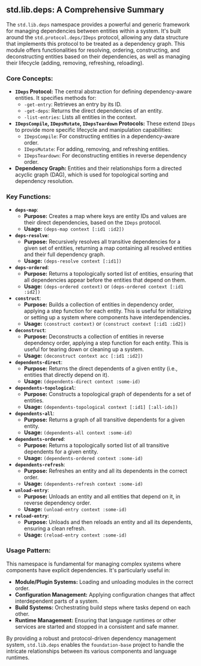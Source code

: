 ## std.lib.deps: A Comprehensive Summary

The `std.lib.deps` namespace provides a powerful and generic framework for managing dependencies between entities within a system. It's built around the `std.protocol.deps/IDeps` protocol, allowing any data structure that implements this protocol to be treated as a dependency graph. This module offers functionalities for resolving, ordering, constructing, and deconstructing entities based on their dependencies, as well as managing their lifecycle (adding, removing, refreshing, reloading).

### Core Concepts:

*   **`IDeps` Protocol:** The central abstraction for defining dependency-aware entities. It specifies methods for:
    *   `-get-entry`: Retrieves an entry by its ID.
    *   `-get-deps`: Returns the direct dependencies of an entity.
    *   `-list-entries`: Lists all entities in the context.
*   **`IDepsCompile`, `IDepsMutate`, `IDepsTeardown` Protocols:** These extend `IDeps` to provide more specific lifecycle and manipulation capabilities:
    *   `IDepsCompile`: For constructing entities in a dependency-aware order.
    *   `IDepsMutate`: For adding, removing, and refreshing entities.
    *   `IDepsTeardown`: For deconstructing entities in reverse dependency order.
*   **Dependency Graph:** Entities and their relationships form a directed acyclic graph (DAG), which is used for topological sorting and dependency resolution.

### Key Functions:

*   **`deps-map`**:
    *   **Purpose:** Creates a map where keys are entity IDs and values are their direct dependencies, based on the `IDeps` protocol.
    *   **Usage:** `(deps-map context [:id1 :id2])`
*   **`deps-resolve`**:
    *   **Purpose:** Recursively resolves all transitive dependencies for a given set of entities, returning a map containing all resolved entities and their full dependency graph.
    *   **Usage:** `(deps-resolve context [:id1])`
*   **`deps-ordered`**:
    *   **Purpose:** Returns a topologically sorted list of entities, ensuring that all dependencies appear before the entities that depend on them.
    *   **Usage:** `(deps-ordered context)` or `(deps-ordered context [:id1 :id2])`
*   **`construct`**:
    *   **Purpose:** Builds a collection of entities in dependency order, applying a step function for each entity. This is useful for initializing or setting up a system where components have interdependencies.
    *   **Usage:** `(construct context)` or `(construct context [:id1 :id2])`
*   **`deconstruct`**:
    *   **Purpose:** Deconstructs a collection of entities in reverse dependency order, applying a step function for each entity. This is useful for tearing down or cleaning up a system.
    *   **Usage:** `(deconstruct context acc [:id1 :id2])`
*   **`dependents-direct`**:
    *   **Purpose:** Returns the direct dependents of a given entity (i.e., entities that directly depend on it).
    *   **Usage:** `(dependents-direct context :some-id)`
*   **`dependents-topological`**:
    *   **Purpose:** Constructs a topological graph of dependents for a set of entities.
    *   **Usage:** `(dependents-topological context [:id1] [:all-ids])`
*   **`dependents-all`**:
    *   **Purpose:** Returns a graph of all transitive dependents for a given entity.
    *   **Usage:** `(dependents-all context :some-id)`
*   **`dependents-ordered`**:
    *   **Purpose:** Returns a topologically sorted list of all transitive dependents for a given entity.
    *   **Usage:** `(dependents-ordered context :some-id)`
*   **`dependents-refresh`**:
    *   **Purpose:** Refreshes an entity and all its dependents in the correct order.
    *   **Usage:** `(dependents-refresh context :some-id)`
*   **`unload-entry`**:
    *   **Purpose:** Unloads an entity and all entities that depend on it, in reverse dependency order.
    *   **Usage:** `(unload-entry context :some-id)`
*   **`reload-entry`**:
    *   **Purpose:** Unloads and then reloads an entity and all its dependents, ensuring a clean refresh.
    *   **Usage:** `(reload-entry context :some-id)`

### Usage Pattern:

This namespace is fundamental for managing complex systems where components have explicit dependencies. It's particularly useful in:
*   **Module/Plugin Systems:** Loading and unloading modules in the correct order.
*   **Configuration Management:** Applying configuration changes that affect interdependent parts of a system.
*   **Build Systems:** Orchestrating build steps where tasks depend on each other.
*   **Runtime Management:** Ensuring that language runtimes or other services are started and stopped in a consistent and safe manner.

By providing a robust and protocol-driven dependency management system, `std.lib.deps` enables the `foundation-base` project to handle the intricate relationships between its various components and language runtimes.